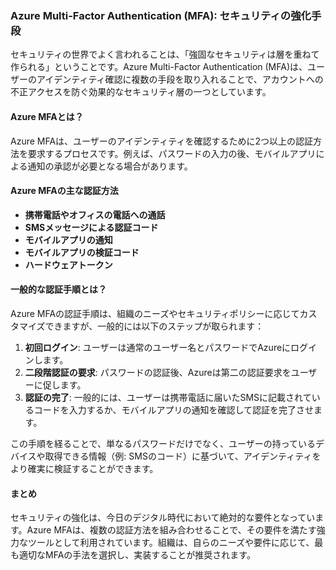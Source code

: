 ### **Azure Multi-Factor Authentication (MFA): セキュリティの強化手段**

セキュリティの世界でよく言われることは、「強固なセキュリティは層を重ねて作られる」ということです。Azure Multi-Factor Authentication (MFA)は、ユーザーのアイデンティティ確認に複数の手段を取り入れることで、アカウントへの不正アクセスを防ぐ効果的なセキュリティ層の一つとしています。

#### **Azure MFAとは？**
Azure MFAは、ユーザーのアイデンティティを確認するために2つ以上の認証方法を要求するプロセスです。例えば、パスワードの入力の後、モバイルアプリによる通知の承認が必要となる場合があります。

#### **Azure MFAの主な認証方法**
- **携帯電話やオフィスの電話への通話**
- **SMSメッセージによる認証コード**
- **モバイルアプリの通知**
- **モバイルアプリの検証コード**
- **ハードウェアトークン**

#### **一般的な認証手順とは？**
Azure MFAの認証手順は、組織のニーズやセキュリティポリシーに応じてカスタマイズできますが、一般的には以下のステップが取られます：

1. **初回ログイン**: ユーザーは通常のユーザー名とパスワードでAzureにログインします。
2. **二段階認証の要求**: パスワードの認証後、Azureは第二の認証要求をユーザーに促します。
3. **認証の完了**: 一般的には、ユーザーは携帯電話に届いたSMSに記載されているコードを入力するか、モバイルアプリの通知を確認して認証を完了させます。

この手順を経ることで、単なるパスワードだけでなく、ユーザーの持っているデバイスや取得できる情報（例: SMSのコード）に基づいて、アイデンティティをより確実に検証することができます。

#### **まとめ**
セキュリティの強化は、今日のデジタル時代において絶対的な要件となっています。Azure MFAは、複数の認証方法を組み合わせることで、その要件を満たす強力なツールとして利用されています。組織は、自らのニーズや要件に応じて、最も適切なMFAの手法を選択し、実装することが推奨されます。
